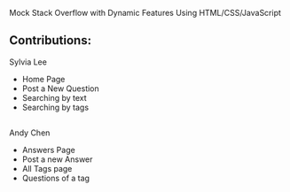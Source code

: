 Mock Stack Overflow with Dynamic Features Using HTML/CSS/JavaScript

## Contributions:
Sylvia Lee 
- Home Page
- Post a New Question
- Searching by text
- Searching by tags
## 
Andy Chen
- Answers Page
- Post a new Answer
- All Tags page
- Questions of a tag
